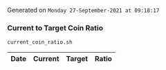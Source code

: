 Generated on `Monday 27-September-2021 at 09:18:17`

### Current to Target Coin Ratio
`current_coin_ratio.sh`

Date|Current|Target|Ratio
---|---|---|---
